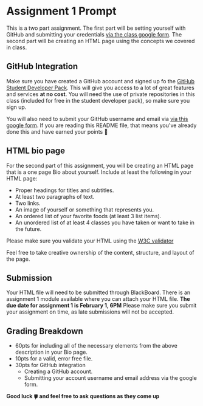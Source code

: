 # Assignment 1 Prompt
This is a two part assignment.  The first part will be setting yourself with GitHub and submitting your credentials [via the class google form](https://goo.gl/forms/pVroTEI9knQpkuWF2).  The second part will be creating an HTML page using the concepts we covered in class.

## GitHub Integration
Make sure you have created a GitHub account and signed up fo the [GitHub Student Developer Pack](https://education.github.com/pack).  This will give you access to a lot of great features and services **at no cost**.  You will need the use of private repositories in this class (included for free in the student developer pack), so make sure you sign up.

You will also need to submit your GitHub username and email via [via this google form](https://goo.gl/forms/pVroTEI9knQpkuWF2).  If you are reading this README file, that means you've already done this and have earned your points :tada:

## HTML bio page
For the second part of this assignment, you will be creating an HTML page that is a one page Bio about yourself.  Include at least the following in your HTML page:
- Proper headings for titles and subtitles.
- At least two paragraphs of text.
- Two links.
- An image of yourself or something that represents you.
- An ordered list of your favorite foods (at least 3 list items).
- An unordered list of at least 4 classes you have taken or want to take in the future.

Please make sure you validate your HTML using the [W3C validator](https://validator.w3.org/)

Feel free to take creative ownership of the content, structure, and layout of the page.

## Submission
Your HTML file will need to be submitted through BlackBoard.  There is an assignment 1 module available where you can attach your HTML file.  **The due date for assignment 1 is February 1, 6PM**  Please make sure you submit your assignment on time, as late submissions will not be accepted.

## Grading Breakdown
- 60pts for including all of the necessary elements from the above description in your Bio page.
- 10pts for a valid, error free file.
- 30pts for GitHub integration
	- Creating a GitHub account.
	- Submitting your account username and email address via the google form.

**Good luck :four_leaf_clover: and feel free to ask questions as they come up**

